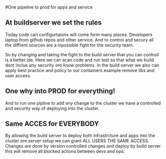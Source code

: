 #One pipeline to prod for apps and service 


## At buildserver we set the rules
Today code can configurtaions will come form many places. Developers laptop from github repos and other service. And to control and secury all the diffrent sources are a inpossible fight for the security team.

So by changing and taking the fight to the build server that you can controll is a better ide.
Here we can scan code and run test so that what we build dont inclue any security ore know problems.
In the build server we also can apply best practice and policy to our containers example remove libs and user access.


## One why into PROD for everything!
And to run one pipline to add any change to the cluster we have a controlled and security way of deploying into the cluster. 


## Same ACCES for EVERYBODY 
By allowing the build server to deploy both infrastrcture and apps into the cluster ore server setup we can grant ALL USERS THE SAME ACCESS.
Changes are done by version controlled changes and deploy by build server this will remove all blocked actions between devs and ops.

